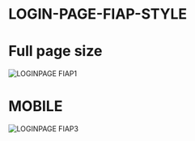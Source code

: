 # LOGIN-PAGE-FIAP-STYLE
    
# Full page size
![LOGINPAGE FIAP1](https://user-images.githubusercontent.com/53740747/69669060-dc338680-106f-11ea-9d5b-67a7c17e3fbe.PNG)

# MOBILE

![LOGINPAGE FIAP3](https://user-images.githubusercontent.com/53740747/69669099-ee152980-106f-11ea-8204-19a0da08a535.PNG)
